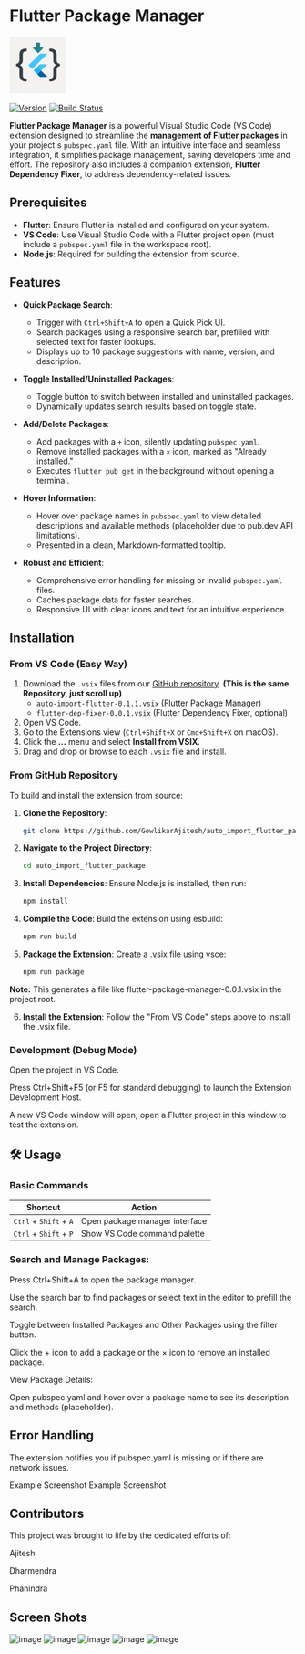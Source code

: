 # Flutter Package Manager

<img src="https://github.com/GowlikarAjitesh/auto_import_flutter_package/blob/main/images/icon2.png" alt="Flutter Package Manager Logo" width="100" height="100">

[![Version](https://img.shields.io/badge/version-0.0.1-blue.svg)](https://marketplace.visualstudio.com/) [![Build Status](https://img.shields.io/badge/build-passing-green.svg)](https://github.com/GowlikarAjitesh/auto_import_flutter_package)

**Flutter Package Manager** is a powerful Visual Studio Code (VS Code) extension designed to streamline the **management of Flutter packages** in your project's `pubspec.yaml` file. With an intuitive interface and seamless integration, it simplifies package management, saving developers time and effort. The repository also includes a companion extension, **Flutter Dependency Fixer**, to address dependency-related issues.

## Prerequisites

- **Flutter**: Ensure Flutter is installed and configured on your system.
- **VS Code**: Use Visual Studio Code with a Flutter project open (must include a `pubspec.yaml` file in the workspace root).
- **Node.js**: Required for building the extension from source.



## Features

- **Quick Package Search**:
  - Trigger with `Ctrl+Shift+A` to open a Quick Pick UI.
  - Search packages using a responsive search bar, prefilled with selected text for faster lookups.
  - Displays up to 10 package suggestions with name, version, and description.

- **Toggle Installed/Uninstalled Packages**:
  - Toggle button to switch between installed and uninstalled packages.
  - Dynamically updates search results based on toggle state.

- **Add/Delete Packages**:
  - Add packages with a `+` icon, silently updating `pubspec.yaml`.
  - Remove installed packages with a `×` icon, marked as "Already installed."
  - Executes `flutter pub get` in the background without opening a terminal.

- **Hover Information**:
  - Hover over package names in `pubspec.yaml` to view detailed descriptions and available methods (placeholder due to pub.dev API limitations).
  - Presented in a clean, Markdown-formatted tooltip.

- **Robust and Efficient**:
  - Comprehensive error handling for missing or invalid `pubspec.yaml` files.
  - Caches package data for faster searches.
  - Responsive UI with clear icons and text for an intuitive experience.

## Installation

### From VS Code (Easy Way)

1. Download the `.vsix` files from our [GitHub repository](https://github.com/GowlikarAjitesh/auto_import_flutter_package).  **(This is the same Repository, just scroll up)**
   - `auto-import-flutter-0.1.1.vsix` (Flutter Package Manager)
   - `flutter-dep-fixer-0.0.1.vsix` (Flutter Dependency Fixer, optional)
2. Open VS Code.
3. Go to the Extensions view (`Ctrl+Shift+X` or `Cmd+Shift+X` on macOS).
4. Click the **...** menu and select **Install from VSIX**.
5. Drag and drop or browse to each `.vsix` file and install.

### From GitHub Repository
To build and install the extension from source:

1. **Clone the Repository**:
   ```bash
   git clone https://github.com/GowlikarAjitesh/auto_import_flutter_package.git
2. **Navigate to the Project Directory**:
    ```bash
    cd auto_import_flutter_package
3. **Install Dependencies**:
   Ensure Node.js is installed, then run:
    ```bash
    npm install
4. **Compile the Code**:
      Build the extension using esbuild:
    ```bash
    npm run build
5. **Package the Extension**:
Create a .vsix file using vsce:
    ```bash
    npm run package
    
**Note:** This generates a file like flutter-package-manager-0.0.1.vsix in the project root.

6. **Install the Extension**: Follow the "From VS Code" steps above to install the .vsix file.

### Development (Debug Mode)

Open the project in VS Code.

Press Ctrl+Shift+F5 (or F5 for standard debugging) to launch the Extension Development Host.

A new VS Code window will open; open a Flutter project in this window to test the extension.

## 🛠️ Usage

### Basic Commands
| Shortcut               | Action                          |
|------------------------|---------------------------------|
| `Ctrl` + `Shift` + `A` | Open package manager interface  |
| `Ctrl` + `Shift` + `P` | Show VS Code command palette    |

### Search and Manage Packages:

Press Ctrl+Shift+A to open the package manager.

Use the search bar to find packages or select text in the editor to prefill the search.

Toggle between Installed Packages and Other Packages using the filter button.

Click the + icon to add a package or the × icon to remove an installed package.

View Package Details:

Open pubspec.yaml and hover over a package name to see its description and methods (placeholder).

## Error Handling
The extension notifies you if pubspec.yaml is missing or if there are network issues.

Example Screenshot
Example Screenshot

## Contributors
This project was brought to life by the dedicated efforts of:

Ajitesh

Dharmendra

Phanindra
## Screen Shots
![image](https://github.com/user-attachments/assets/539deaa8-96b1-4963-90c3-a72b884792c3)
![image](https://github.com/user-attachments/assets/820829e7-2c1c-4f63-ba2c-2040f0b88c04)
![image](https://github.com/user-attachments/assets/41c21748-90c7-4196-8b3f-ba460fbb8a8f)
![image](https://github.com/user-attachments/assets/0e7d0cc9-f3ca-4af6-a9d3-b94b9333f939)
![image](https://github.com/user-attachments/assets/d0c62c47-f7cd-4aa2-a2f3-ff4aa9b0195d)

